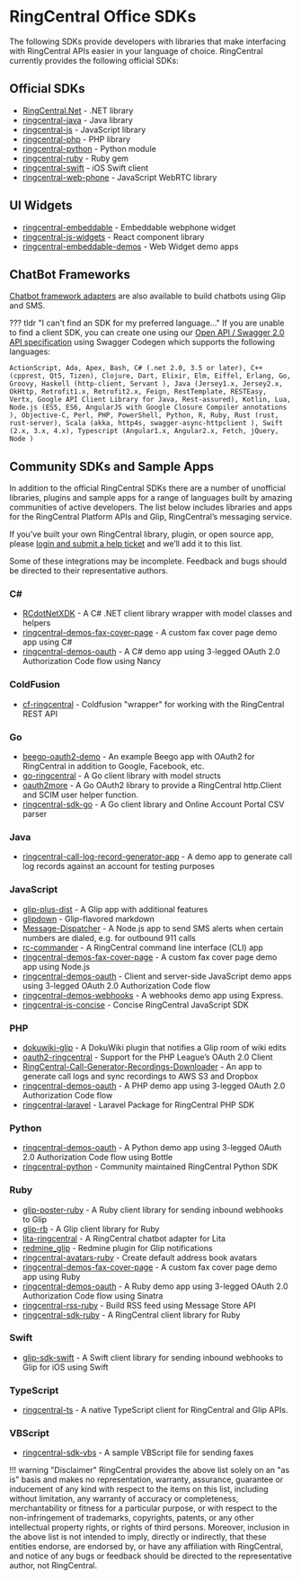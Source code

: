# RingCentral Office SDKs

The following SDKs provide developers with libraries that make interfacing with RingCentral APIs easier in your language of choice. RingCentral currently provides the following official SDKs:

## Official SDKs

* [RingCentral.Net](https://github.com/ringcentral/RingCentral.Net) - .NET library
* [ringcentral-java](https://github.com/ringcentral/ringcentral-java) - Java library
* [ringcentral-js](https://github.com/ringcentral/ringcentral-js) - JavaScript library
* [ringcentral-php](https://github.com/ringcentral/ringcentral-php) - PHP library
* [ringcentral-python](https://github.com/ringcentral/ringcentral-python) - Python module
* [ringcentral-ruby](https://github.com/ringcentral/ringcentral-ruby) - Ruby gem
* [ringcentral-swift](https://github.com/ringcentral/ringcentral-swift) - iOS Swift client
* [ringcentral-web-phone](https://github.com/ringcentral/ringcentral-web-phone) - JavaScript WebRTC library

## UI Widgets

* [ringcentral-embeddable](https://github.com/ringcentral/ringcentral-embeddable) - Embeddable webphone widget
* [ringcentral-js-widgets](https://github.com/ringcentral/ringcentral-js-widgets) - React component library
* [ringcentral-embeddable-demos](https://github.com/ringcentral-tutorials/ringcentral-embeddable-demos) - Web Widget demo apps

## ChatBot Frameworks

[Chatbot framework adapters](../team-messaging/manual/frameworks) are also available to build chatbots using Glip and SMS.

??? tldr "I can't find an SDK for my preferred language..."
    If you are unable to find a client SDK, you can create one using our [Open API / Swagger 2.0 API specification](https://netstorage.ringcentral.com/dpw/api-reference/specs/rc-platform.yml?v=2019110620191017-1140) using Swagger Codegen which supports the following languages:
    
    ActionScript, Ada, Apex, Bash, C# (.net 2.0, 3.5 or later), C++ (cpprest, Qt5, Tizen), Clojure, Dart, Elixir, Elm, Eiffel, Erlang, Go, Groovy, Haskell (http-client, Servant ), Java (Jersey1.x, Jersey2.x, OkHttp, Retrofit1.x, Retrofit2.x, Feign, RestTemplate, RESTEasy, Vertx, Google API Client Library for Java, Rest-assured), Kotlin, Lua, Node.js (ES5, ES6, AngularJS with Google Closure Compiler annotations ), Objective-C, Perl, PHP, PowerShell, Python, R, Ruby, Rust (rust, rust-server), Scala (akka, http4s, swagger-async-httpclient ), Swift (2.x, 3.x, 4.x), Typescript (Angular1.x, Angular2.x, Fetch, jQuery, Node )

## Community SDKs and Sample Apps

In addition to the official RingCentral SDKs there are a number of unofficial libraries, plugins and sample apps for a range of languages built by amazing communities of active developers. The list below includes libraries and apps for the RingCentral Platform APIs and Glip, RingCentral’s messaging service.

If you’ve built your own RingCentral library, plugin, or open source app, please [login and submit a help ticket](https://developers.ringcentral.com/support/create-case) and we’ll add it to this list.

Some of these integrations may be incomplete. Feedback and bugs should be directed to their representative authors.

### C&#35;

* [RCdotNetXDK](https://github.com/vshisterov/RCdotNetXDK) - A C# .NET client library wrapper with model classes and helpers
* [ringcentral-demos-fax-cover-page](https://github.com/grokify/ringcentral-demos-fax-cover-page/tree/master/csharp) - A custom fax cover page demo app using C#
* [ringcentral-demos-oauth](https://github.com/grokify/ringcentral-demos-oauth/tree/master/csharp-nancy) - A C# demo app using 3-legged OAuth 2.0 Authorization Code flow using Nancy

### ColdFusion

* [cf-ringcentral](https://github.com/dheighton/cf-ringcentral) - Coldfusion "wrapper" for working with the RingCentral REST API

### Go

* [beego-oauth2-demo](https://github.com/grokify/beego-oauth2-demo) - An example Beego app with OAuth2 for RingCentral in addition to Google, Facebook, etc.
* [go-ringcentral](https://github.com/grokify/go-ringcentral) - A Go client library with model structs
* [oauth2more](https://github.com/grokify/oauth2more) - A Go OAuth2 library to provide a RingCentral http.Client and SCIM user helper function.
* [ringcentral-sdk-go](https://github.com/grokify/ringcentral-sdk-go) - A Go client library and Online Account Portal CSV parser

### Java

* [ringcentral-call-log-record-generator-app](https://github.com/vyshakhbabji/ringcentral-call-log-record-generator-app) - A demo app to generate call log records against an account for testing purposes

### JavaScript

* [glip-plus-dist](https://github.com/tylerlong/glip-plus-dist) - A Glip app with additional features
* [glipdown](https://github.com/jstrinko/glipdown) - Glip-flavored markdown
* [Message-Dispatcher](https://github.com/anilkumarbp/Message-Dispatcher) - A Node.js app to send SMS alerts when certain numbers are dialed, e.g. for outbound 911 calls
* [rc-commander](https://github.com/tylerlong/rc-commander) - A RingCentral command line interface (CLI) app
* [ringcentral-demos-fax-cover-page](https://github.com/grokify/ringcentral-demos-fax-cover-page/tree/master/nodejs) - A custom fax cover page demo app using Node.js
* [ringcentral-demos-oauth](https://github.com/grokify/ringcentral-demos-oauth/tree/master/javascript-express) - Client and server-side JavaScript demo apps using 3-legged OAuth 2.0 Authorization Code flow
* [ringcentral-demos-webhooks](https://github.com/grokify/ringcentral-demos-webhooks/tree/master/javascript-express) - A webhooks demo app using Express.
* [ringcentral-js-concise](https://github.com/tylerlong/ringcentral-js-concise) - Concise RingCentral JavaScript SDK

### PHP

* [dokuwiki-glip](https://github.com/twinklebob/dokuwiki-glip) - A DokuWiki plugin that notifies a Glip room of wiki edits
* [oauth2-ringcentral](https://github.com/tmannherz/oauth2-ringcentral) - Support for the PHP League’s OAuth 2.0 Client
* [RingCentral-Call-Generator-Recordings-Downloader](https://github.com/anilkumarbp/RingCentral-Call-Generator-Recordings-Downloader) - An app to generate call logs and sync recordings to AWS S3 and Dropbox
* [ringcentral-demos-oauth](https://github.com/grokify/ringcentral-demos-oauth/tree/master/php) - A PHP demo app using 3-legged OAuth 2.0 Authorization Code flow
* [ringcentral-laravel](https://github.com/coxy121/ringcentral-laravel) - Laravel Package for RingCentral PHP SDK

### Python

* [ringcentral-demos-oauth](https://github.com/grokify/ringcentral-demos-oauth/tree/master/python-bottle) - A Python demo app using 3-legged OAuth 2.0 Authorization Code flow using Bottle
* [ringcentral-python](https://github.com/tylerlong/ringcentral-python) - Community maintained RingCentral Python SDK

### Ruby

* [glip-poster-ruby](https://github.com/grokify/glip-poster-ruby) - A Ruby client library for sending inbound webhooks to Glip
* [glip-rb](https://github.com/twinklebob/glip-rb) - A Glip client library for Ruby
* [lita-ringcentral](https://github.com/grokify/lita-ringcentral) - A RingCentral chatbot adapter for Lita
* [redmine_glip](https://github.com/twinklebob/redmine_glip) - Redmine plugin for Glip notifications
* [ringcentral-avatars-ruby](https://github.com/ringcentral-ruby/ringcentral-avatars-ruby) - Create default address book avatars
* [ringcentral-demos-fax-cover-page](https://github.com/grokify/ringcentral-demos-fax-cover-page/tree/master/ruby) - A custom fax cover page demo app using Ruby
* [ringcentral-demos-oauth](https://github.com/grokify/ringcentral-demos-oauth/tree/master/ruby-sinatra) - A Ruby demo app using 3-legged OAuth 2.0 Authorization Code flow using Sinatra
* [ringcentral-rss-ruby](https://github.com/ringcentral-ruby/ringcentral-rss-ruby) - Build RSS feed using Message Store API
* [ringcentral-sdk-ruby](https://github.com/grokify/ringcentral-sdk-ruby) - A RingCentral client library for Ruby

### Swift

* [glip-sdk-swift](https://github.com/grokify/glip-sdk-swift) - A Swift client library for sending inbound webhooks to Glip for iOS using Swift

### TypeScript

* [ringcentral-ts](https://github.com/zengfenfei/ringcentral-ts) - A native TypeScript client for RingCentral and Glip APIs.

### VBScript

* [ringcentral-sdk-vbs](https://github.com/grokify/ringcentral-sdk-vbs) - A sample VBScript file for sending faxes

!!! warning "Disclaimer"
    RingCentral provides the above list solely on an "as is" basis and makes no representation, warranty, assurance, guarantee or inducement of any kind with respect to the items on this list, including without limitation, any warranty of accuracy or completeness, merchantability or fitness for a particular purpose, or with respect to the non-infringement of trademarks, copyrights, patents, or any other intellectual property rights, or rights of third persons. Moreover, inclusion in the above list is not intended to imply, directly or indirectly, that these entities endorse, are endorsed by, or have any affiliation with RingCentral, and notice of any bugs or feedback should be directed to the representative author, not RingCentral.
